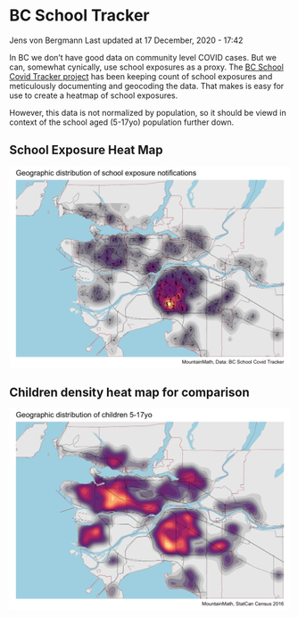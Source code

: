 BC School Tracker
================
Jens von Bergmann
Last updated at 17 December, 2020 - 17:42

In BC we don’t have good data on community level COVID cases. But we
can, somewhat cynically, use school exposures as a proxy. The [BC School
Covid Tracker
project](https://bcschoolcovidtracker.knack.com/bc-school-covid-tracker#home/)
has been keeping count of school exposures and meticulously documenting
and geocoding the data. That makes is easy for use to create a heatmap
of school exposures.

However, this data is not normalized by population, so it should be
viewd in context of the school aged (5-17yo) population further down.

## School Exposure Heat Map

<img src="bc_school_tracker_files/figure-gfm/school-tracker-schools-1.png" width="1050" />

## Children density heat map for comparison

<img src="bc_school_tracker_files/figure-gfm/school-tracker-children-1.png" width="1050" />
